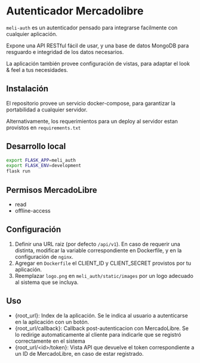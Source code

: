 Autenticador Mercadolibre
=========================

`meli-auth` es un autenticador pensado para
integrarse facilmente con cualquier aplicación.

Expone una API RESTful fácil de usar, y una base
de datos MongoDB para resguardo e integridad
de los datos necesarios.

La aplicación también provee configuración de vistas,
para adaptar el look & feel a tus necesidades.

Instalación
-----------

El repositorio provee un servicio docker-compose,
para garantizar la portabilidad a cualquier servidor.

Alternativamente, los requerimientos para un deploy al
servidor estan provistos en `requirements.txt`

Desarrollo local
----------------

```bash
export FLASK_APP=meli_auth
export FLASK_ENV=development
flask run
```

Permisos MercadoLibre
---------------------
* read
* offline-access

Configuración
-------------

1. Definir una URL raiz (por defecto `/api/v1`).
En caso de requerir una distinta, modificar la
variable correspondiente en Dockerfile, y
en la configuración de `nginx`.
2. Agregar en `Dockerfile` el
CLIENT_ID y CLIENT_SECRET provistos por tu
aplicación.
3. Reemplazar `logo.png` en `meli_auth/static/images`
por un logo adecuado al sistema que se incluya.

Uso
---

* {root_url}: Index de la aplicación. Se le indica
al usuario a autenticarse en la aplicación con un
botón.
* {root_url/callback}: Callback post-autenticacion
con MercadoLibre. Se lo redirige automaticamente
al cliente para indicarle que se registró
correctamente en el sistema
* {root_url/\<id\>/token}: Vista API que devuelve el
token correspondiente a un ID de MercadoLibre, en
caso de estar registrado.
